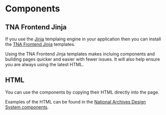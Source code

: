 # Components

## TNA Frontend Jinja

If you use the [Jinja](https://jinja.palletsprojects.com/en/3.1.x/) templaing engine in your application then you can install the [TNA Frontend Jinja](https://pypi.org/project/tna-frontend-jinja/) templates.

Using the TNA Frontend Jinja templates makes incluing components and building pages quicker and easier with fewer issues. It will also help ensure you are always using the latest HTML.

## HTML

You can use the components by copying their HTML directly into the page.

Examples of the HTML can be found in the [National Archives Design System components](https://nationalarchives.github.io/design-system/components/).
